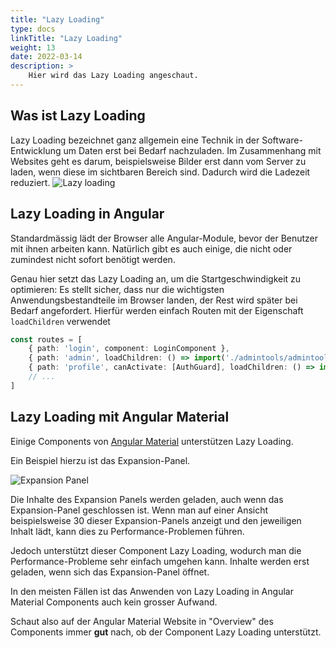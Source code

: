 ```yaml
---
title: "Lazy Loading"
type: docs
linkTitle: "Lazy Loading"
weight: 13
date: 2022-03-14
description: >
    Hier wird das Lazy Loading angeschaut.
---
```

## Was ist Lazy Loading
Lazy Loading bezeichnet ganz allgemein eine Technik in der Software-Entwicklung um Daten erst bei Bedarf nachzuladen.
Im Zusammenhang mit Websites geht es darum, beispielsweise Bilder erst dann vom Server zu laden, wenn diese im sichtbaren Bereich sind.
Dadurch wird die Ladezeit reduziert.
![Lazy loading](../images/lazy_loading.png)

## Lazy Loading in Angular
Standardmässig lädt der Browser alle Angular-Module, bevor der Benutzer mit ihnen arbeiten kann.
Natürlich gibt es auch einige, die nicht oder zumindest nicht sofort benötigt werden.

Genau hier setzt das Lazy Loading an, um die Startgeschwindigkeit zu optimieren: Es stellt sicher, dass nur die wichtigsten Anwendungsbestandteile
im Browser landen, der Rest wird später bei Bedarf angefordert. Hierfür werden einfach Routen mit der Eigenschaft `loadChildren` verwendet

```typescript
const routes = [
    { path: 'login', component: LoginComponent },
    { path: 'admin', loadChildren: () => import('./admintools/admintools.module').then(m => m.AdmintoolsModule)},
    { path: 'profile', canActivate: [AuthGuard], loadChildren: () => import('./profile/profile.module').then(m => m.ProfileModule)},
    // ...
]
```

## Lazy Loading mit Angular Material
Einige Components von [Angular Material](/05_1_ts_angular_material) unterstützen Lazy Loading. 

Ein Beispiel hierzu ist das Expansion-Panel.

![Expansion Panel](../images/expansion_panel.png)

Die Inhalte des Expansion Panels werden geladen, auch wenn das Expansion-Panel geschlossen ist.
Wenn man auf einer Ansicht beispielsweise 30 dieser Expansion-Panels anzeigt und den jeweiligen Inhalt lädt, kann dies zu Performance-Problemen führen.

Jedoch unterstützt dieser Component Lazy Loading, wodurch man die Performance-Probleme sehr einfach umgehen kann.
Inhalte werden erst geladen, wenn sich das Expansion-Panel öffnet.

In den meisten Fällen ist das Anwenden von Lazy Loading in Angular Material Components auch kein grosser Aufwand.

Schaut also auf der Angular Material Website in "Overview" des Components immer **gut** nach, ob der Component Lazy Loading unterstützt.